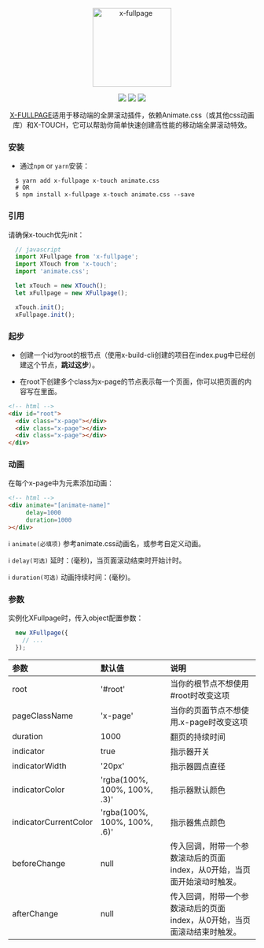 <p align="center"><img width="160" src="https://ws1.sinaimg.cn/large/006tNbRwly1fxlklaxrizj308w06xmzo.jpg" alt="x-fullpage"></p>

<p align="center">
  <img src="https://img.shields.io/jenkins/s/https/jenkins.qa.ubuntu.com/view/Precise/view/All%20Precise/job/precise-desktop-amd64_default.svg">
  <img src="https://img.shields.io/badge/npm-v0.0.4-blue.svg">
  <img src="https://img.shields.io/github/license/mashape/apistatus.svg">
</p>

<p align="center">
  <a href="https://github.com/codexu/x-fullpage">X-FULLPAGE</a>适用于移动端的全屏滚动插件，依赖Animate.css（或其他css动画库）和X-TOUCH，它可以帮助你简单快速创建高性能的移动端全屏滚动特效。
</p>

### 安装

- 通过`npm` or `yarn`安装：

```
  $ yarn add x-fullpage x-touch animate.css
  # OR
  $ npm install x-fullpage x-touch animate.css --save
```

### 引用

请确保x-touch优先init：

```javascript
  // javascript
  import XFullpage from 'x-fullpage';
  import XTouch from 'x-touch';
  import 'animate.css';

  let xTouch = new XTouch();
  let xFullpage = new XFullpage();

  xTouch.init();
  xFullpage.init();
```

### 起步

- 创建一个id为root的根节点（使用x-build-cli创建的项目在index.pug中已经创建这个节点，**跳过这步**）。

- 在root下创建多个class为x-page的节点表示每一个页面，你可以把页面的内容写在里面。

```html
<!-- html -->
<div id="root">
  <div class="x-page"></div>
  <div class="x-page"></div>
  <div class="x-page"></div>
</div>
```

### 动画

在每个x-page中为元素添加动画：

```html
<!-- html -->
<div animate="[animate-name]" 
     delay=1000
     duration=1000
></div>
```

ℹ️ `animate(必填项)` 参考animate.css动画名，或参考自定义动画。

ℹ️ `delay(可选)` 延时：(毫秒)，当页面滚动结束时开始计时。

ℹ️ `duration(可选)` 动画持续时间：(毫秒)。

### 参数

实例化XFullpage时，传入object配置参数：

``` javascript
  new XFullpage({
    // ...
  });
```

| 参数 | 默认值 | 说明 |
| :- | :- | :- |
| root | '#root' | 当你的根节点不想使用#root时改变这项 |
| pageClassName | 'x-page' | 当你的页面节点不想使用.x-page时改变这项 |
| duration | 1000 | 翻页的持续时间 |
| indicator | true | 指示器开关 |
| indicatorWidth | '20px' | 指示器圆点直径 |
| indicatorColor | 'rgba(100%, 100%, 100%, .3)' | 指示器默认颜色 |
| indicatorCurrentColor | 'rgba(100%, 100%, 100%, .6)' | 指示器焦点颜色 |
| beforeChange | null | 传入回调，附带一个参数滚动后的页面index，从0开始，当页面开始滚动时触发。 |
| afterChange | null | 传入回调，附带一个参数滚动后的页面index，从0开始，当页面滚动结束时触发。 |